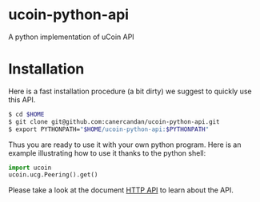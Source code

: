 ucoin-python-api
================

A python implementation of uCoin API

Installation
============

Here is a fast installation procedure (a bit dirty) we suggest to quickly use this API.

```bash
$ cd $HOME
$ git clone git@github.com:canercandan/ucoin-python-api.git
$ export PYTHONPATH="$HOME/ucoin-python-api:$PYTHONPATH"
```

Thus you are ready to use it with your own python program. Here is an example illustrating how to use it thanks to the python shell:

```python
import ucoin
ucoin.ucg.Peering().get()
```

Please take a look at the document [HTTP API](https://github.com/c-geek/ucoin/blob/master/doc/HTTP_API.md) to learn about the API.
